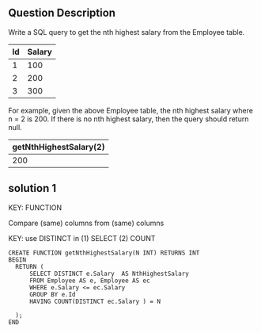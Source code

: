 ## Question Description

Write a SQL query to get the nth highest salary from the Employee table.

| Id | Salary |
|----|--------|
| 1  | 100    |
| 2  | 200    |
| 3  | 300    |

For example, given the above Employee table, the nth highest salary where n = 2 is 200. If there is no nth highest salary, then the query should return null.

| getNthHighestSalary(2) |
|------------------------|
| 200                    |


## solution 1

KEY: FUNCTION

Compare (same) columns from (same) columns

KEY: use DISTINCT in (1) SELECT (2) COUNT 

```mysql
CREATE FUNCTION getNthHighestSalary(N INT) RETURNS INT
BEGIN
  RETURN (
      SELECT DISTINCT e.Salary  AS NthHighestSalary
      FROM Employee AS e, Employee AS ec
      WHERE e.Salary <= ec.Salary
      GROUP BY e.Id
      HAVING COUNT(DISTINCT ec.Salary ) = N
      
  );
END

```
